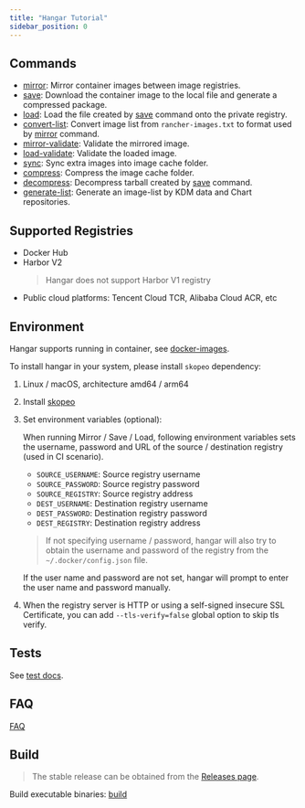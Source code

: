 ```yaml
---
title: "Hangar Tutorial"
sidebar_position: 0
---
```


## Commands

- [mirror](mirror/mirror): Mirror container images between image registries.
- [save](save/save): Download the container image to the local file and generate a compressed package.
- [load](load/load): Load the file created by [save](save/save) command onto the private registry.
- [convert-list](advanced-usage/convert-list): Convert image list from `rancher-images.txt` to format used by [mirror](mirror/mirror) command.
- [mirror-validate](mirror/mirror-validate): Validate the mirrored image.
- [load-validate](load/load-validate): Validate the loaded image.
- [sync](advanced-usage/sync): Sync extra images into image cache folder.
- [compress](advanced-usage/compress): Compress the image cache folder.
- [decompress](advanced-usage/decompress): Decompress tarball created by [save](save/save) command.
- [generate-list](advanced-usage/generate-list): Generate an image-list by KDM data and Chart repositories.

## Supported Registries

- Docker Hub
- Harbor V2
    > Hangar does not support Harbor V1 registry
- Public cloud platforms: Tencent Cloud TCR, Alibaba Cloud ACR, etc

## Environment

Hangar supports running in container, see [docker-images](docker-images).

To install hangar in your system, please install `skopeo` dependency:

1. Linux / macOS, architecture amd64 / arm64
1. Install [skopeo](https://github.com/containers/skopeo/blob/main/install)
1. Set environment variables (optional):

    When running Mirror / Save / Load, following environment variables sets the username, password and URL of the source / destination registry
    (used in CI scenario).

    - `SOURCE_USERNAME`: Source registry username
    - `SOURCE_PASSWORD`: Source registry password
    - `SOURCE_REGISTRY`: Source registry address
    - `DEST_USERNAME`: Destination registry username
    - `DEST_PASSWORD`: Destination registry password
    - `DEST_REGISTRY`: Destination registry address

    > If not specifying username / password, hangar will also try to obtain the username and password of the registry from the `~/.docker/config.json` file.

    If the user name and password are not set, hangar will prompt to enter the user name and password manually.

1. When the registry server is HTTP or using a self-signed insecure SSL Certificate, you can add `--tls-verify=false` global option to skip tls verify.

## Tests

See [test docs](dev/test).

## FAQ

[FAQ](questions)

## Build

> The stable release can be obtained from the [Releases page](https://github.com/cnrancher/hangar/releases).

Build executable binaries: [build](dev/build)
